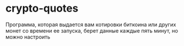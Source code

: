 # crypto-quotes
Программа, которая выдается вам котировки биткоина или других монет со времени ее запуска, берет данные каждые пять минут, но можно настроить
